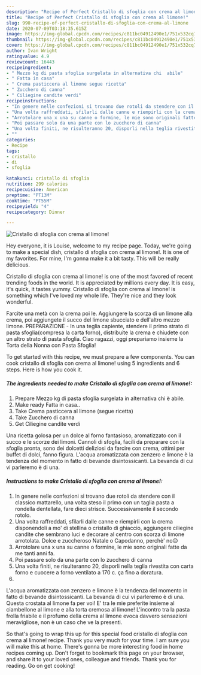 ```yaml
---
description: "Recipe of Perfect Cristallo di sfoglia con crema al limone!"
title: "Recipe of Perfect Cristallo di sfoglia con crema al limone!"
slug: 990-recipe-of-perfect-cristallo-di-sfoglia-con-crema-al-limone
date: 2020-07-09T03:18:35.615Z
image: https://img-global.cpcdn.com/recipes/c811bc04912490e1/751x532cq70/cristallo-di-sfoglia-con-crema-al-limone-recipe-main-photo.jpg
thumbnail: https://img-global.cpcdn.com/recipes/c811bc04912490e1/751x532cq70/cristallo-di-sfoglia-con-crema-al-limone-recipe-main-photo.jpg
cover: https://img-global.cpcdn.com/recipes/c811bc04912490e1/751x532cq70/cristallo-di-sfoglia-con-crema-al-limone-recipe-main-photo.jpg
author: Ivan Wright
ratingvalue: 4.9
reviewcount: 16443
recipeingredient:
- " Mezzo kg di pasta sfoglia surgelata in alternativa chi  abile"
- " Fatta in casa"
- " Crema pasticcera al limone segue ricetta"
- " Zucchero di canna"
- " Ciliegine candite verdi"
recipeinstructions:
- "In genere nelle confezioni si trovano due rotoli da stendere con il classico mattarello, una volta steso il primo con un taglia pasta a rondella dentellata, fare dieci strisce. Successivamente il secondo rotolo."
- "Una volta raffreddati, sfilarli dalle canne e riempirli con la crema disponendoli a mo&#39; di stellina o cristallo di ghiaccio, aggiungere ciliegine candite che sembrano luci e decorare al centro con scorza di limone arrotolata. Dolce e zuccheroso Natale o Capodanno, perchè&#39; no😉"
- "Arrotolare una x una su canne o formine, le mie sono originali fatte da me tanti anni fa."
- "Poi passare solo da una parte con lo zucchero di canna"
- "Una volta finiti, ne risulteranno 20, disporli nella teglia rivestita con carta forno e cuocere a forno ventilato a 170 c. ça fino a doratura."
- ""
categories:
- Recipe
tags:
- cristallo
- di
- sfoglia

katakunci: cristallo di sfoglia 
nutrition: 299 calories
recipecuisine: American
preptime: "PT13M"
cooktime: "PT55M"
recipeyield: "4"
recipecategory: Dinner

---
```



![Cristallo di sfoglia con crema al limone!](https://img-global.cpcdn.com/recipes/c811bc04912490e1/751x532cq70/cristallo-di-sfoglia-con-crema-al-limone-recipe-main-photo.jpg)

Hey everyone, it is Louise, welcome to my recipe page. Today, we're going to make a special dish, cristallo di sfoglia con crema al limone!. It is one of my favorites. For mine, I'm gonna make it a bit tasty. This will be really delicious.

Cristallo di sfoglia con crema al limone! is one of the most favored of recent trending foods in the world. It is appreciated by millions every day. It is easy, it's quick, it tastes yummy. Cristallo di sfoglia con crema al limone! is something which I've loved my whole life. They're nice and they look wonderful.

Farcite una metà con la crema poi le. Aggiungere la scorza di un limone alla crema, poi aggiungete il succo del limone sbucciato e dell&#39;altro mezzo limone. PREPARAZIONE - In una teglia capiente, stendere il primo strato di pasta sfoglia(compresa la carta forno), distribuite la crema e chiudete con un altro strato di pasta sfoglia. Ciao ragazzi, oggi prepariamo insieme la Torta della Nonna con Pasta Sfoglia!


To get started with this recipe, we must prepare a few components. You can cook cristallo di sfoglia con crema al limone! using 5 ingredients and 6 steps. Here is how you cook it.

<!--inarticleads1-->

##### The ingredients needed to make Cristallo di sfoglia con crema al limone!:

1. Prepare  Mezzo kg di pasta sfoglia surgelata in alternativa chi è abile.
1. Make ready  Fatta in casa..
1. Take  Crema pasticcera al limone (segue ricetta)
1. Take  Zucchero di canna
1. Get  Ciliegine candite verdi


Una ricetta golosa per un dolce al forno fantasioso, aromatizzato con il succo e le scorze dei limoni. Cannoli di sfoglia, facili da preparare con la sfoglia pronta, sono dei dolcetti deliziosi da farcire con crema, ottimi per buffet di dolci, fanno figura. L&#39;acqua aromatizzata con zenzero e limone è la tendenza del momento in fatto di bevande disintossicanti. La bevanda di cui vi parleremo è di una. 

<!--inarticleads2-->

##### Instructions to make Cristallo di sfoglia con crema al limone!:

1. In genere nelle confezioni si trovano due rotoli da stendere con il classico mattarello, una volta steso il primo con un taglia pasta a rondella dentellata, fare dieci strisce. Successivamente il secondo rotolo.
1. Una volta raffreddati, sfilarli dalle canne e riempirli con la crema disponendoli a mo&#39; di stellina o cristallo di ghiaccio, aggiungere ciliegine candite che sembrano luci e decorare al centro con scorza di limone arrotolata. Dolce e zuccheroso Natale o Capodanno, perchè&#39; no😉
1. Arrotolare una x una su canne o formine, le mie sono originali fatte da me tanti anni fa.
1. Poi passare solo da una parte con lo zucchero di canna
1. Una volta finiti, ne risulteranno 20, disporli nella teglia rivestita con carta forno e cuocere a forno ventilato a 170 c. ça fino a doratura.
1. 


L&#39;acqua aromatizzata con zenzero e limone è la tendenza del momento in fatto di bevande disintossicanti. La bevanda di cui vi parleremo è di una. Questa crostata al limone fa per voi! E&#39; tra le mie preferite insieme al ciambellone al limone e alla torta cremosa al limone! L&#39;incontro tra la pasta frolla friabile e il profumo della crema al limone evoca davvero sensazioni meravigliose, non è un caso che ve la presenti. 

So that's going to wrap this up for this special food cristallo di sfoglia con crema al limone! recipe. Thank you very much for your time. I am sure you will make this at home. There's gonna be more interesting food in home recipes coming up. Don't forget to bookmark this page on your browser, and share it to your loved ones, colleague and friends. Thank you for reading. Go on get cooking!
